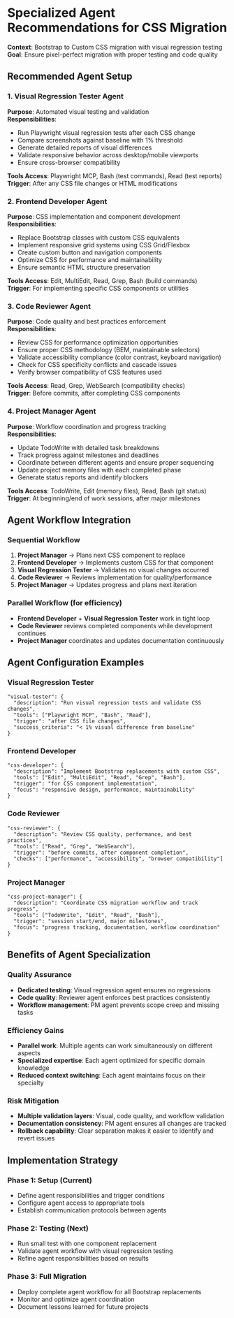 # Specialized Agent Recommendations for CSS Migration

**Context**: Bootstrap to Custom CSS migration with visual regression testing  
**Goal**: Ensure pixel-perfect migration with proper testing and code quality

## Recommended Agent Setup

### 1. Visual Regression Tester Agent
**Purpose**: Automated visual testing and validation  
**Responsibilities**:
- Run Playwright visual regression tests after each CSS change
- Compare screenshots against baseline with 1% threshold
- Generate detailed reports of visual differences
- Validate responsive behavior across desktop/mobile viewports
- Ensure cross-browser compatibility

**Tools Access**: Playwright MCP, Bash (test commands), Read (test reports)  
**Trigger**: After any CSS file changes or HTML modifications

### 2. Frontend Developer Agent  
**Purpose**: CSS implementation and component development  
**Responsibilities**:
- Replace Bootstrap classes with custom CSS equivalents
- Implement responsive grid systems using CSS Grid/Flexbox
- Create custom button and navigation components
- Optimize CSS for performance and maintainability
- Ensure semantic HTML structure preservation

**Tools Access**: Edit, MultiEdit, Read, Grep, Bash (build commands)  
**Trigger**: For implementing specific CSS components or utilities

### 3. Code Reviewer Agent
**Purpose**: Code quality and best practices enforcement  
**Responsibilities**:
- Review CSS for performance optimization opportunities
- Ensure proper CSS methodology (BEM, maintainable selectors)
- Validate accessibility compliance (color contrast, keyboard navigation)
- Check for CSS specificity conflicts and cascade issues
- Verify browser compatibility of CSS features used

**Tools Access**: Read, Grep, WebSearch (compatibility checks)  
**Trigger**: Before commits, after completing CSS components

### 4. Project Manager Agent
**Purpose**: Workflow coordination and progress tracking  
**Responsibilities**:
- Update TodoWrite with detailed task breakdowns
- Track progress against milestones and deadlines
- Coordinate between different agents and ensure proper sequencing
- Update project memory files with each completed phase
- Generate status reports and identify blockers

**Tools Access**: TodoWrite, Edit (memory files), Read, Bash (git status)  
**Trigger**: At beginning/end of work sessions, after major milestones

## Agent Workflow Integration

### Sequential Workflow
1. **Project Manager** → Plans next CSS component to replace
2. **Frontend Developer** → Implements custom CSS for that component  
3. **Visual Regression Tester** → Validates no visual changes occurred
4. **Code Reviewer** → Reviews implementation for quality/performance
5. **Project Manager** → Updates progress and plans next iteration

### Parallel Workflow (for efficiency)
- **Frontend Developer** + **Visual Regression Tester** work in tight loop
- **Code Reviewer** reviews completed components while development continues
- **Project Manager** coordinates and updates documentation continuously

## Agent Configuration Examples

### Visual Regression Tester
```
"visual-tester": {
  "description": "Run visual regression tests and validate CSS changes",
  "tools": ["Playwright MCP", "Bash", "Read"],
  "trigger": "after CSS file changes",
  "success_criteria": "< 1% visual difference from baseline"
}
```

### Frontend Developer  
```
"css-developer": {
  "description": "Implement Bootstrap replacements with custom CSS",
  "tools": ["Edit", "MultiEdit", "Read", "Grep", "Bash"],
  "trigger": "for CSS component implementation",
  "focus": "responsive design, performance, maintainability"
}
```

### Code Reviewer
```
"css-reviewer": {
  "description": "Review CSS quality, performance, and best practices", 
  "tools": ["Read", "Grep", "WebSearch"],
  "trigger": "before commits, after component completion",
  "checks": ["performance", "accessibility", "browser compatibility"]
}
```

### Project Manager
```
"css-project-manager": {
  "description": "Coordinate CSS migration workflow and track progress",
  "tools": ["TodoWrite", "Edit", "Read", "Bash"],
  "trigger": "session start/end, major milestones",
  "focus": "progress tracking, documentation, workflow coordination"
}
```

## Benefits of Agent Specialization

### Quality Assurance
- **Dedicated testing**: Visual regression agent ensures no regressions
- **Code quality**: Reviewer agent enforces best practices consistently
- **Workflow management**: PM agent prevents scope creep and missing tasks

### Efficiency Gains
- **Parallel work**: Multiple agents can work simultaneously on different aspects
- **Specialized expertise**: Each agent optimized for specific domain knowledge
- **Reduced context switching**: Each agent maintains focus on their specialty

### Risk Mitigation
- **Multiple validation layers**: Visual, code quality, and workflow validation
- **Documentation consistency**: PM agent ensures all changes are tracked
- **Rollback capability**: Clear separation makes it easier to identify and revert issues

## Implementation Strategy

### Phase 1: Setup (Current)
- Define agent responsibilities and trigger conditions
- Configure agent access to appropriate tools
- Establish communication protocols between agents

### Phase 2: Testing (Next)
- Run small test with one component replacement
- Validate agent workflow with visual regression testing
- Refine agent responsibilities based on results

### Phase 3: Full Migration
- Deploy complete agent workflow for all Bootstrap replacements
- Monitor and optimize agent coordination
- Document lessons learned for future projects